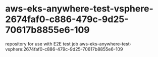 # aws-eks-anywhere-test-vsphere-2674faf0-c886-479c-9d25-70617b8855e6-109
repository for use with E2E test job aws-eks-anywhere-test-vsphere:2674faf0-c886-479c-9d25-70617b8855e6-109
